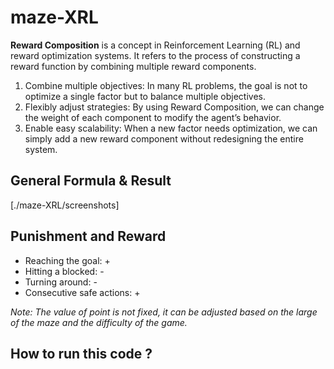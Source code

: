 # maze-XRL
**Reward Composition** is a concept in Reinforcement Learning (RL) and reward optimization systems. It refers to the process of constructing a reward function by combining multiple reward components.

1. Combine multiple objectives: In many RL problems, the goal is not to optimize a single factor but to balance multiple objectives.
2. Flexibly adjust strategies: By using Reward Composition, we can change the weight of each component to modify the agent’s behavior.
3. Enable easy scalability: When a new factor needs optimization, we can simply add a new reward component without redesigning the entire system.

## General Formula & Result
[./maze-XRL/screenshots]

## Punishment and Reward
- Reaching the goal: +
- Hitting a blocked: -
- Turning around: -
- Consecutive safe actions: +

*Note: The value of point is not fixed, it can be adjusted based on the large of the maze and the difficulty of the game.*

## How to run this code ?



